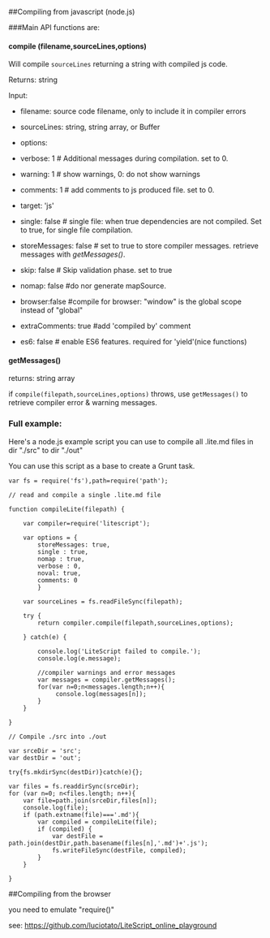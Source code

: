 ##Compiling from javascript (node.js)

###Main API functions are:

#### compile (filename,sourceLines,options)

Will compile `sourceLines` returning a string with compiled js code.

Returns: string

Input: 

  - filename: source code filename, only to include it in compiler errors

  - sourceLines: string, string array, or Buffer

  - options:

   - verbose: 1 # Additional messages during compilation. set to 0.

   - warning: 1 # show warnings, 0: do not show warnings

   - comments: 1 # add comments to js produced file. set to 0.

   - target: 'js' 

   - single: false # single file: when true dependencies are not compiled. Set to true, for single file compilation.

   - storeMessages: false # set to true to store compiler messages. retrieve messages with *getMessages()*.

   - skip: false # Skip validation phase. set to true

   - nomap: false #do nor generate mapSource.
   
   - browser:false #compile for browser: "window" is the global scope instead of "global"

   - extraComments: true #add 'compiled by' comment

   - es6: false # enable ES6 features. required for 'yield'(nice functions) 

    
#### getMessages()

returns: string array

if `compile(filepath,sourceLines,options)` throws, use 
`getMessages()` to retrieve compiler error & warning messages.

### Full example:
Here's a node.js example script you can use to compile all .lite.md files 
in dir "./src" to dir "./out"

You can use this script as a base to create a Grunt task.


    var fs = require('fs'),path=require('path');

    // read and compile a single .lite.md file

    function compileLite(filepath) {

        var compiler=require('litescript');

        var options = {
            storeMessages: true,
            single : true,
            nomap : true,
            verbose : 0,
            noval: true,
            comments: 0
            }

        var sourceLines = fs.readFileSync(filepath);
        
        try {
            return compiler.compile(filepath,sourceLines,options);
       
        } catch(e) {

            console.log('LiteScript failed to compile.');
            console.log(e.message);

            //compiler warnings and error messages
            var messages = compiler.getMessages();
            for(var n=0;n<messages.length;n++){
                 console.log(messages[n]);
            }
        }

    }

    // Compile ./src into ./out

    var srceDir = 'src';
    var destDir = 'out';

    try{fs.mkdirSync(destDir)}catch(e){};

    var files = fs.readdirSync(srceDir);
    for (var n=0; n<files.length; n++){
        var file=path.join(srceDir,files[n]);
        console.log(file);
        if (path.extname(file)==='.md'){
            var compiled = compileLite(file);
            if (compiled) {
                var destFile = path.join(destDir,path.basename(files[n],'.md')+'.js');
                fs.writeFileSync(destFile, compiled);
            }
        }
            
    }



##Compiling from the browser 

you need to emulate "require()"

see: https://github.com/luciotato/LiteScript_online_playground



